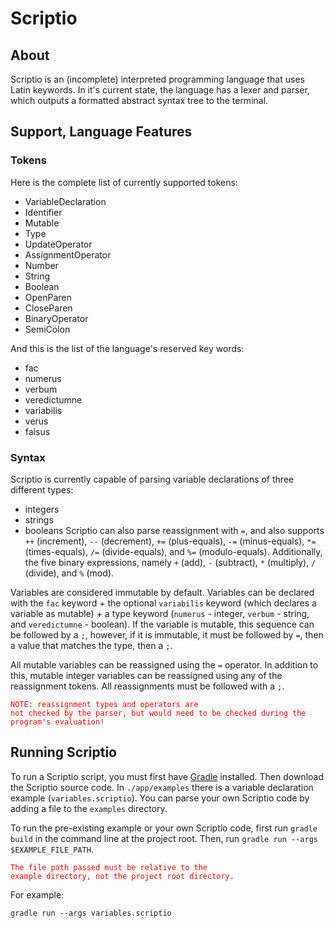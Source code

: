 # Scriptio

## About

Scriptio is an (incomplete) interpreted programming language that uses Latin keywords. In it's current state, the language has a lexer and parser, which outputs a formatted abstract syntax tree to the terminal.

## Support, Language Features

### Tokens

Here is the complete list of currently supported tokens:
- VariableDeclaration
- Identifier
- Mutable
- Type
- UpdateOperator
- AssignmentOperator
- Number
- String
- Boolean
- OpenParen
- CloseParen
- BinaryOperator
- SemiColon

And this is the list of the language's reserved key words:
- fac
- numerus
- verbum
- veredictumne
- variabilis
- verus
- falsus

### Syntax

Scriptio is currently capable of parsing variable declarations of three different types:
- integers
- strings
- booleans
Scriptio can also parse reassignment with `=`, and also supports `++` (increment), `--` (decrement), `+=` (plus-equals), `-=` (minus-equals), `*=` (times-equals), `/=` (divide-equals), and `%=` (modulo-equals). Additionally, the five binary expressions, namely `+` (add), `-` (subtract), `*` (multiply), `/` (divide), and `%` (mod).

Variables are considered immutable by default. Variables can be declared with the `fac` keyword + the optional `variabilis` keyword (which declares a variable as mutable) + a type keyword (`numerus` - integer, `verbum` - string, and `veredictumne` - boolean). If the variable is mutable, this sequence can be followed by a `;`, however, if it is immutable, it must be followed by `=`, then a value that matches the type, then a `;`.

All mutable variables can be reassigned using the `=` operator. In addition to this, mutable integer variables can be reassigned using any of the reassignment tokens. All reassignments must be followed with a `;`.

<code style="color: red">NOTE: reassignment types and operators are not checked by the parser, but would need to be checked during the program's evaluation!</code>

## Running Scriptio

To run a Scriptio script, you must first have [Gradle](https://gradle.org/) installed. Then download the Scriptio source code. In `./app/examples` there is a variable declaration example (`variables.scriptio`). You can parse your own Scriptio code by adding a file to the `examples` directory. 

To run the pre-existing example or your own Scriptio code, first run `gradle build` in the command line at the project root. Then, run `gradle run --args $EXAMPLE_FILE_PATH`. 

<code style="color: red">The file path passed must be relative to the example directory, not the project root directory.</code>

For example:
```
gradle run --args variables.scriptio
```
